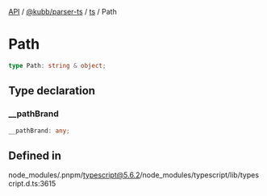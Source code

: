 [API](../../../../../packages.md) / [@kubb/parser-ts](../../../index.md) / [ts](../index.md) / Path

# Path

```ts
type Path: string & object;
```

## Type declaration

### \_\_pathBrand

```ts
__pathBrand: any;
```

## Defined in

node\_modules/.pnpm/typescript@5.6.2/node\_modules/typescript/lib/typescript.d.ts:3615
